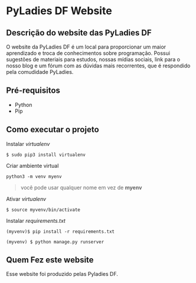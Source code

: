 # PyLadies DF Website

## Descrição do website das PyLadies DF

O website da PyLadies DF é um local para proporcionar um maior aprendizado e troca de conhecimentos
sobre programação. Possui sugestões de materiais para estudos, nossas mídias sociais, link para o
nosso blog e um fórum com as dúvidas mais recorrentes, que é respondido pela comudidade PyLadies.

## Pré-requisitos

- Python
- Pip 

## Como executar o projeto

Instalar _virtualenv_    
``` console
$ sudo pip3 install virtualenv
```

Criar ambiente virtual 
``` console
python3 -m venv myenv
```
>você pode usar qualquer nome em vez de **myenv**

Ativar _virtualenv_  
``` console
$ source myvenv/bin/activate
```

Instalar _requirements.txt_

```console
(myvenv)$ pip install -r requirements.txt
```

``` console
(myvenv) $ python manage.py runserver
```

## Quem Fez este website

Esse website foi produzido pelas Pyladies DF.
